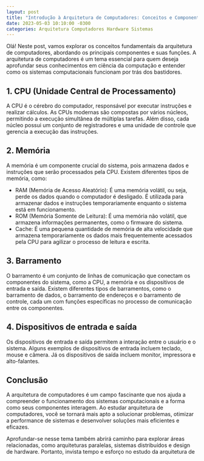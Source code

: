 ```yaml
---
layout: post
title: "Introdução à Arquitetura de Computadores: Conceitos e Componentes Fundamentais"
date: 2023-05-03 10:10:00 -0300
categories: Arquitetura Computadores Hardware Sistemas
---
```


Olá! Neste post, vamos explorar os conceitos fundamentais da arquitetura de computadores, abordando os principais componentes e suas funções. A arquitetura de computadores é um tema essencial para quem deseja aprofundar seus conhecimentos em ciência da computação e entender como os sistemas computacionais funcionam por trás dos bastidores.

## 1. CPU (Unidade Central de Processamento)

A CPU é o cérebro do computador, responsável por executar instruções e realizar cálculos. As CPUs modernas são compostas por vários núcleos, permitindo a execução simultânea de múltiplas tarefas. Além disso, cada núcleo possui um conjunto de registradores e uma unidade de controle que gerencia a execução das instruções.

## 2. Memória

A memória é um componente crucial do sistema, pois armazena dados e instruções que serão processados pela CPU. Existem diferentes tipos de memória, como:

- RAM (Memória de Acesso Aleatório): É uma memória volátil, ou seja, perde os dados quando o computador é desligado. É utilizada para armazenar dados e instruções temporariamente enquanto o sistema está em funcionamento.
- ROM (Memória Somente de Leitura): É uma memória não volátil, que armazena informações permanentes, como o firmware do sistema.
- Cache: É uma pequena quantidade de memória de alta velocidade que armazena temporariamente os dados mais frequentemente acessados pela CPU para agilizar o processo de leitura e escrita.

## 3. Barramento

O barramento é um conjunto de linhas de comunicação que conectam os componentes do sistema, como a CPU, a memória e os dispositivos de entrada e saída. Existem diferentes tipos de barramentos, como o barramento de dados, o barramento de endereços e o barramento de controle, cada um com funções específicas no processo de comunicação entre os componentes.

## 4. Dispositivos de entrada e saída

Os dispositivos de entrada e saída permitem a interação entre o usuário e o sistema. Alguns exemplos de dispositivos de entrada incluem teclado, mouse e câmera. Já os dispositivos de saída incluem monitor, impressora e alto-falantes.

## Conclusão

A arquitetura de computadores é um campo fascinante que nos ajuda a compreender o funcionamento dos sistemas computacionais e a forma como seus componentes interagem. Ao estudar arquitetura de computadores, você se tornará mais apto a solucionar problemas, otimizar a performance de sistemas e desenvolver soluções mais eficientes e eficazes.

Aprofundar-se nesse tema também abrirá caminho para explorar áreas relacionadas, como arquiteturas paralelas, sistemas distribuídos e design de hardware. Portanto, invista tempo e esforço no estudo da arquitetura de
